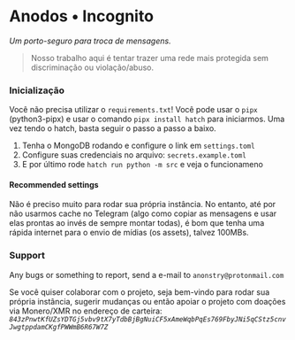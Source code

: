 # Anodos • Incognito

_Um porto-seguro para troca de mensagens._

> Nosso trabalho aqui é tentar trazer uma rede mais protegida sem discriminação ou violação/abuso.


### Inicialização

Você não precisa utilizar o `requirements.txt`!  Você pode usar o `pipx` (python3-pipx) e usar o comando `pipx install hatch` para iniciarmos. Uma vez tendo o hatch, basta seguir o passo a passo a baixo.

1. Tenha o MongoDB rodando e configure o link em `settings.toml`
2. Configure suas credenciais no arquivo: `secrets.example.toml`
3. E por último rode `hatch run python -m src` e veja o funcionameno

#### Recommended settings
Não é preciso muito para rodar sua própria instância. No entanto, até por não usarmos cache no Telegram (algo como copiar as mensagens e usar elas prontas ao invés de sempre montar todas), é bom que tenha uma rápida internet para o envio de mídias (os assets), talvez 100MBs.


### Support

Any bugs or something to report, send a e-mail to `anonstry@protonmail.com`

Se você quiser colaborar com o projeto, seja bem-vindo para rodar sua própria instância, sugerir mudanças ou então apoiar o projeto com doações via Monero/XMR no endereço de carteira: _`843zPnwtKfUZsYDTGj5vbv9tX7yTdbBjBgNuiCF5xAmeWqbPqEs769FbyJNi5qCStz5cnvJwgtppdamCKgfPWWmB6R67W7Z`_